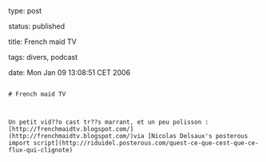 type: post
status: published
title: French maid TV
tags: divers, podcast
date: Mon Jan 09 13:08:51 CET 2006
~~~~~~
# French maid TV

Un petit vid??o cast tr??s marrant, et un peu polisson :[http://frenchmaidtv.blogspot.com/](http://frenchmaidtv.blogspot.com/)via [Nicolas Delsaux's posterous import script](http://riduidel.posterous.com/quest-ce-que-cest-que-ce-flux-qui-clignote)